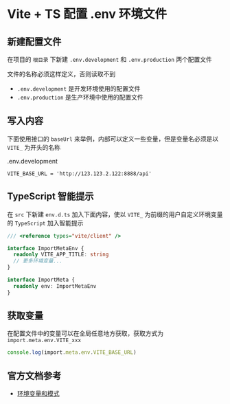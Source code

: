 # Vite + TS 配置 .env 环境文件

## 新建配置文件

在项目的 `根目录` 下新建 `.env.development` 和 `.env.production` 两个配置文件

文件的名称必须这样定义，否则读取不到

- `.env.development` 是开发环境使用的配置文件
- `.env.production` 是生产环境中使用的配置文件

## 写入内容

下面使用接口的 `baseUrl` 来举例，内部可以定义一些变量，但是变量名必须是以 `VITE_` 为开头的名称

.env.development

```
VITE_BASE_URL = 'http://123.123.2.122:8888/api'
```

## TypeScript 智能提示

在 `src` 下新建 `env.d.ts` 加入下面内容，使以 `VITE_` 为前缀的用户自定义环境变量的 `TypeScript` 加入智能提示

```ts
/// <reference types="vite/client" />

interface ImportMetaEnv {
  readonly VITE_APP_TITLE: string
  // 更多环境变量...
}

interface ImportMeta {
  readonly env: ImportMetaEnv
}
```

## 获取变量

在配置文件中的变量可以在全局任意地方获取，获取方式为 `import.meta.env.VITE_xxx`

```ts
console.log(import.meta.env.VITE_BASE_URL)
```

## 官方文档参考

- [环境变量和模式](https://cn.vitejs.dev/guide/env-and-mode.html#production-replacement)

